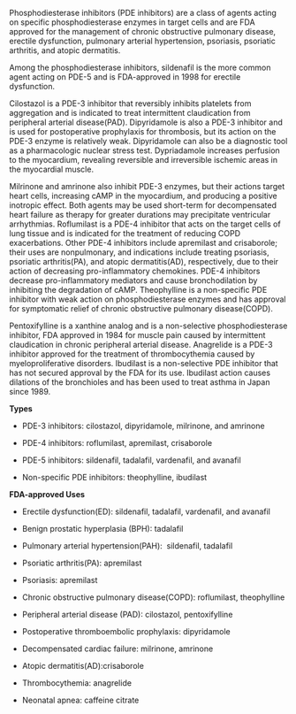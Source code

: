 Phosphodiesterase inhibitors (PDE inhibitors) are a class of agents acting on specific phosphodiesterase enzymes in target cells and are FDA approved for the management of chronic obstructive pulmonary disease, erectile dysfunction, pulmonary arterial hypertension, psoriasis, psoriatic arthritis, and atopic dermatitis.

Among the phosphodiesterase inhibitors, sildenafil is the more common agent acting on PDE-5 and is FDA-approved in 1998 for erectile dysfunction.

Cilostazol is a PDE-3 inhibitor that reversibly inhibits platelets from aggregation and is indicated to treat intermittent claudication from peripheral arterial disease(PAD). Dipyridamole is also a PDE-3 inhibitor and is used for postoperative prophylaxis for thrombosis, but its action on the PDE-3 enzyme is relatively weak. Dipyridamole can also be a diagnostic tool as a pharmacologic nuclear stress test. Dypriadamole increases perfusion to the myocardium, revealing reversible and irreversible ischemic areas in the myocardial muscle.

Milrinone and amrinone also inhibit PDE-3 enzymes, but their actions target heart cells, increasing cAMP in the myocardium, and producing a positive inotropic effect. Both agents may be used short-term for decompensated heart failure as therapy for greater durations may precipitate ventricular arrhythmias. Roflumilast is a PDE-4 inhibitor that acts on the target cells of lung tissue and is indicated for the treatment of reducing COPD exacerbations. Other PDE-4 inhibitors include apremilast and crisaborole; their uses are nonpulmonary, and indications include treating psoriasis, psoriatic arthritis(PA), and atopic dermatitis(AD), respectively, due to their action of decreasing pro-inflammatory chemokines. PDE-4 inhibitors decrease pro-inflammatory mediators and cause bronchodilation by inhibiting the degradation of cAMP. Theophylline is a non-specific PDE inhibitor with weak action on phosphodiesterase enzymes and has approval for symptomatic relief of chronic obstructive pulmonary disease(COPD).

Pentoxifylline is a xanthine analog and is a non-selective phosphodiesterase inhibitor, FDA approved in 1984 for muscle pain caused by intermittent claudication in chronic peripheral arterial disease. Anagrelide is a PDE-3 inhibitor approved for the treatment of thrombocythemia caused by myeloproliferative disorders. Ibudilast is a non-selective PDE inhibitor that has not secured approval by the FDA for its use. Ibudilast action causes dilations of the bronchioles and has been used to treat asthma in Japan since 1989.

**Types**

- PDE-3 inhibitors: cilostazol, dipyridamole, milrinone, and amrinone

- PDE-4 inhibitors: roflumilast, apremilast, crisaborole

- PDE-5 inhibitors: sildenafil, tadalafil, vardenafil, and avanafil

- Non-specific PDE inhibitors: theophylline, ibudilast

**FDA-approved Uses**

- Erectile dysfunction(ED): sildenafil, tadalafil, vardenafil, and avanafil

- Benign prostatic hyperplasia (BPH): tadalafil

- Pulmonary arterial hypertension(PAH):  sildenafil, tadalafil

- Psoriatic arthritis(PA): apremilast

- Psoriasis: apremilast

- Chronic obstructive pulmonary disease(COPD): roflumilast, theophylline

- Peripheral arterial disease (PAD): cilostazol, pentoxifylline

- Postoperative thromboembolic prophylaxis: dipyridamole

- Decompensated cardiac failure: milrinone, amrinone

- Atopic dermatitis(AD):crisaborole

- Thrombocythemia: anagrelide

- Neonatal apnea: caffeine citrate
